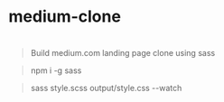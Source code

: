 # medium-clone
#

> Build medium.com landing page clone using sass
<!-- for downloding sass from npm -->
> npm i -g sass
<!-- to convert the sass file(style.scss) and link too css file-->
> sass style.scss output/style.css --watch